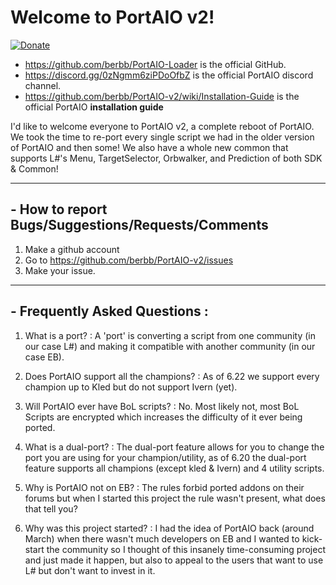 # Welcome to PortAIO v2!

[![Donate](https://img.shields.io/badge/Donate-PayPal-green.svg)](https://www.paypal.com/cgi-bin/webscr?cmd=_s-xclick&hosted_button_id=DZSQBFWWV9WEN)

- https://github.com/berbb/PortAIO-Loader is the official GitHub.
- https://discord.gg/0zNgmm6ziPDoOfbZ is the official PortAIO discord channel.
- https://github.com/berbb/PortAIO-v2/wiki/Installation-Guide is the official PortAIO **installation guide**

I'd like to welcome everyone to PortAIO v2, a complete reboot of PortAIO. We took the time to re-port every single script we had in the older version of PortAIO and then some! We also have a whole new common that supports L#'s Menu, TargetSelector, Orbwalker, and Prediction of both SDK & Common!

---

## - How to report Bugs/Suggestions/Requests/Comments
1. Make a github account
2. Go to https://github.com/berbb/PortAIO-v2/issues
3. Make your issue.

---

## - Frequently Asked Questions :
1. What is a port? : A 'port' is converting a script from one community (in our case L#) and making it compatible with another community (in our case EB).

2. Does PortAIO support all the champions? : As of 6.22 we support every champion up to Kled but do not support Ivern (yet).

3. Will PortAIO ever have BoL scripts? : No. Most likely not, most BoL Scripts are encrypted which increases the difficulty of it ever being ported.

4. What is a dual-port? : The dual-port feature allows for you to change the port you are using for your champion/utility, as of 6.20 the dual-port feature supports all champions (except kled & Ivern) and 4 utility scripts.

5. Why is PortAIO not on EB? : The rules forbid ported addons on their forums but when I started this project the rule wasn't present, what does that tell you?

6. Why was this project started? : I had the idea of PortAIO back (around March) when there wasn't much developers on EB and I wanted to kick-start the community so I thought of this insanely time-consuming project and just made it happen, but also to appeal to the users that want to use L# but don't want to invest in it.
